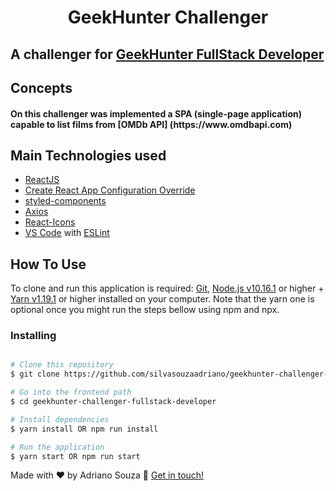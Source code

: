 <h1 align="center">
    GeekHunter Challenger
</h1>


## A challenger for [GeekHunter FullStack Developer](https://www.geekhunter.com.br/carreiras/fullstack-developer)


## Concepts

<h4>
On this challenger was implemented a SPA (single-page application) capable to list films from [OMDb API] (https://www.omdbapi.com)
</h4>


## Main Technologies used

-   [ReactJS](https://reactjs.org/)
-   [Create React App Configuration Override](https://github.com/sharegate/craco)
-   [styled-components](https://www.styled-components.com/)
-   [Axios](https://github.com/axios/axios)
-   [React-Icons](http://react-icons.github.io/react-icons/)
-   [VS Code](https://code.visualstudio.com/) with [ESLint](https://marketplace.visualstudio.com/items?itemName=dbaeumer.vscode-eslint)



## How To Use

To clone and run this application is required: [Git](https://git-scm.com), [Node.js v10.16.1](https://nodejs.org/en/) or higher + [Yarn v1.19.1](https://yarnpkg.com/lang/en/) or higher installed on your computer. Note that the yarn one is optional once you might run the steps bellow using npm and npx.

### Installing
```bash

# Clone this repository
$ git clone https://github.com/silvasouzaadriano/geekhunter-challenger-fullstack-developer.git

# Go into the frontend path
$ cd geekhunter-challenger-fullstack-developer

# Install dependencies
$ yarn install OR npm run install

# Run the application
$ yarn start OR npm run start
```

Made with ♥ by Adriano Souza :wave: [Get in touch!](https://www.linkedin.com/in/adriano-souza-9b1a1b11)


